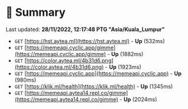 # 📖 Summary
Last updated: **28/11/2022, 12:17:48 PTG "Asia/Kuala_Lumpur"**

- `GET` [https://hst.aytea.ml](https://hst.aytea.ml) - **Up** (532ms)
- `GET` [https://memeapi.cyclic.app/gimme](https://memeapi.cyclic.app/gimme) - **Up** (1882ms)
- `GET` [https://color.aytea.ml/4b31d6.png](https://color.aytea.ml/4b31d6.png) - **Up** (1923ms)
- `GET` [https://memeapi.cyclic.app](https://memeapi.cyclic.app) - **Up** (980ms)
- `GET` [https://klik.ml/health](https://klik.ml/health) - **Up** (1345ms)
- `GET` [https://memeapi.aytea14.repl.co/gimme](https://memeapi.aytea14.repl.co/gimme) - **Up** (2024ms)

